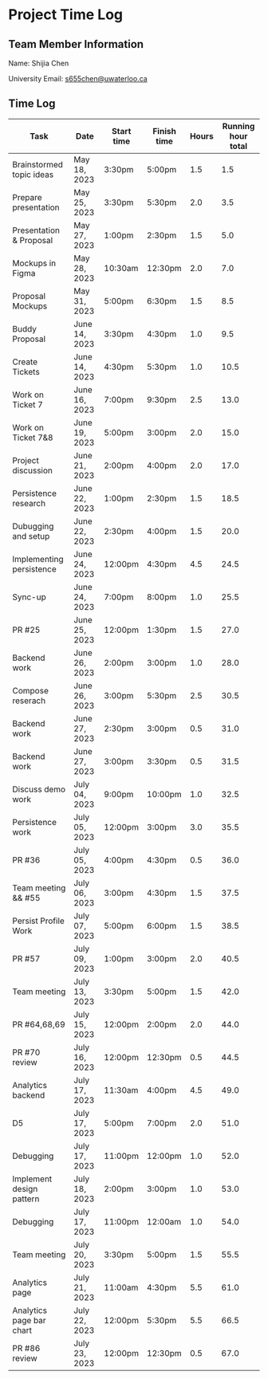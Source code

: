 # Project Time Log

## Team Member Information

Name: Shijia Chen

University Email: <s655chen@uwaterloo.ca>

## Time Log

| Task                     | Date          | Start time | Finish time | Hours | Running hour total |
|--------------------------|---------------|------------|-------------|-------|--------------------|
| Brainstormed topic ideas | May 18, 2023  | 3:30pm     | 5:00pm      | 1.5   | 1.5                |
| Prepare presentation     | May 25, 2023  | 3:30pm     | 5:30pm      | 2.0   | 3.5                |
| Presentation & Proposal  | May 27, 2023  | 1:00pm     | 2:30pm      | 1.5   | 5.0                |
| Mockups in Figma         | May 28, 2023  | 10:30am    | 12:30pm     | 2.0   | 7.0                |
| Proposal Mockups         | May 31, 2023  | 5:00pm     | 6:30pm      | 1.5   | 8.5                |
| Buddy Proposal           | June 14, 2023 | 3:30pm     | 4:30pm      | 1.0   | 9.5                |
| Create Tickets           | June 14, 2023 | 4:30pm     | 5:30pm      | 1.0   | 10.5               |
| Work on Ticket 7         | June 16, 2023 | 7:00pm     | 9:30pm      | 2.5   | 13.0               |
| Work on Ticket 7&8       | June 19, 2023 | 5:00pm     | 3:00pm      | 2.0   | 15.0               |
| Project discussion       | June 21, 2023 | 2:00pm     | 4:00pm      | 2.0   | 17.0               |
| Persistence research     | June 22, 2023 | 1:00pm     | 2:30pm      | 1.5   | 18.5               |
| Dubugging and setup      | June 22, 2023 | 2:30pm     | 4:00pm      | 1.5   | 20.0               |
| Implementing persistence | June 24, 2023 | 12:00pm    | 4:30pm      | 4.5   | 24.5               |
| Sync-up                  | June 24, 2023 | 7:00pm     | 8:00pm      | 1.0   | 25.5               |
| PR #25                   | June 25, 2023 | 12:00pm    | 1:30pm      | 1.5   | 27.0               |
| Backend work             | June 26, 2023 | 2:00pm     | 3:00pm      | 1.0   | 28.0               |
| Compose reserach         | June 26, 2023 | 3:00pm     | 5:30pm      | 2.5   | 30.5               |
| Backend work             | June 27, 2023 | 2:30pm     | 3:00pm      | 0.5   | 31.0               |
| Backend work             | June 27, 2023 | 3:00pm     | 3:30pm      | 0.5   | 31.5               |
| Discuss demo work        | July 04, 2023 | 9:00pm     | 10:00pm     | 1.0   | 32.5               |
| Persistence work         | July 05, 2023 | 12:00pm    | 3:00pm      | 3.0   | 35.5               |
| PR #36                   | July 05, 2023 | 4:00pm     | 4:30pm      | 0.5   | 36.0               |
| Team meeting && #55      | July 06, 2023 | 3:00pm     | 4:30pm      | 1.5   | 37.5               |
| Persist Profile Work     | July 07, 2023 | 5:00pm     | 6:00pm      | 1.5   | 38.5               |
|PR #57                    | July 09, 2023 | 1:00pm     | 3:00pm      | 2.0   | 40.5               |
|Team meeting              | July 13, 2023 | 3:30pm     | 5:00pm      | 1.5   | 42.0               |
|PR #64,68,69              | July 15, 2023 | 12:00pm    | 2:00pm      | 2.0   | 44.0               |
|PR #70 review             | July 16, 2023 | 12:00pm    | 12:30pm     | 0.5   | 44.5               |
|Analytics backend         | July 17, 2023 | 11:30am    | 4:00pm      | 4.5   | 49.0               |
|D5                        | July 17, 2023 | 5:00pm     | 7:00pm      | 2.0   | 51.0               |
|Debugging                 | July 17, 2023 | 11:00pm    | 12:00pm     | 1.0   | 52.0               |
|Implement design pattern  | July 18, 2023 | 2:00pm     | 3:00pm      | 1.0   | 53.0               |
|Debugging                 | July 17, 2023 | 11:00pm    | 12:00am     | 1.0   | 54.0               |
|Team meeting              | July 20, 2023 | 3:30pm     | 5:00pm      | 1.5   | 55.5               |
|Analytics page            | July 21, 2023 | 11:00am    | 4:30pm      | 5.5   | 61.0               |
|Analytics page bar chart  | July 22, 2023 | 12:00pm    | 5:30pm      | 5.5   | 66.5               |
|PR #86 review             | July 23, 2023 | 12:00pm    | 12:30pm     | 0.5   | 67.0               |
